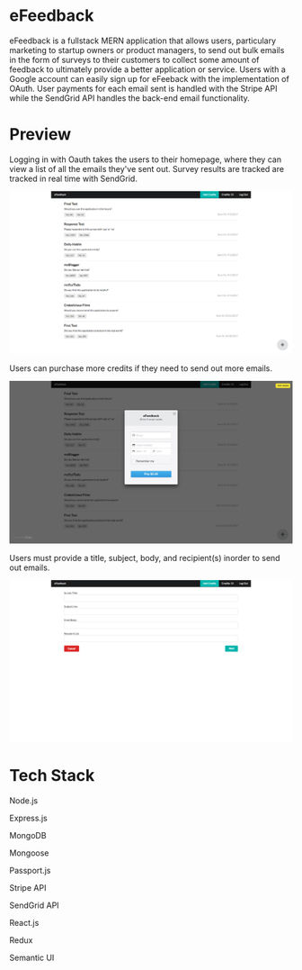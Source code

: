 # eFeedback

eFeedback is a fullstack MERN application that allows users, particulary marketing to startup owners or product managers, to send out bulk emails in the form of surveys to their customers to collect some amount of feedback to ultimately provide a better application or service. Users with a Google account can easily sign up for eFeeback with the implementation of OAuth. User payments for each email sent is handled with the Stripe API while the SendGrid API handles the back-end email functionality.

# Preview

Logging in with Oauth takes the users to their homepage, where they can view a list of all the emails they've sent out. Survey results are tracked are tracked in real time with SendGrid.

![](/github_eFeedback_surveys.png)

Users can purchase more credits if they need to send out more emails.

![](/github_eFeedback_stripe.png)

Users must provide a title, subject, body, and recipient(s) inorder to send out emails.

![](/github_eFeedback_form.png)

# Tech Stack

Node.js

Express.js

MongoDB

Mongoose

Passport.js

Stripe API

SendGrid API

React.js

Redux

Semantic UI
